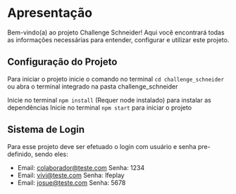 # Apresentação

Bem-vindo(a) ao projeto Challenge Schneider! Aqui você encontrará todas as informações necessárias para entender, configurar e utilizar este projeto.

## Configuração do Projeto

Para iniciar o projeto inicie o comando no terminal `cd challenge_schneider` ou abra o terminal integrado na pasta challenge_schneider

Inicie no terminal `npm install` (Requer node instalado) para instalar as dependências
Inicie no terminal `npm start` para iniciar o projeto

## Sistema de Login

Para esse projeto deve ser efetuado o login com usuário e senha pre-definido, sendo eles:

- Email: <colaborador@teste.com> Senha: 1234
- Email: <vivi@teste.com> Senha: lfeplay
- Email: <josue@teste.com> Senha: 5678
